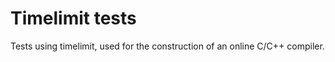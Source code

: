 Timelimit tests
===============
Tests using timelimit, used for the construction of an online C/C++ compiler.

